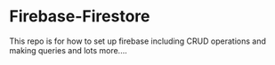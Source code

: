 # Firebase-Firestore
This repo is for how to set up firebase including CRUD operations and making queries and lots more....
